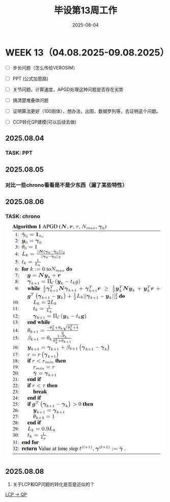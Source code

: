 ﻿---
title: 毕设第13周工作
date: 2025-08-04
layout: note
excerpt: APGD收尾工作，做一个PPT展示:)
---


# WEEK 13（04.08.2025-09.08.2025）

- [ ] 步长问题（怎么传给VEROSIM）


- [ ] PPT (公式加思路)
- [ ] 关节问题，计算速度，APGD处理这种问题是否存在劣势
- [ ] 搞清楚堆叠体问题
- [ ] 证明算法更好（100刚体），想办法，出图，数据罗列等，去证明这个问题。
- [ ] CCP转化QP建模(可以后续去做)


## 2025.08.04

### TASK: PPT

## 2025.08.05

### 对比一些chrono看看是不是少东西（漏了某些特性）

## 2025.08.06

### TASK: chrono

![A P G D](../MA_weeklyplan_image/APGD.png)

## 2025.08.08

1. 关于LCP和QP问题的转化是否是近似的？

[LCP -> QP](../论文草稿/LCPQP.md)

    
